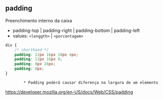 ## padding

Preenchimento interno da caixa

- padding-top  |  padding-right  |  padding-bottom  |  padding-left
- values: `<lenggth>`  |  `<porcentagem>`
```css
div {
    /* shorthand */
    padding: 12px 16px 10px 4px;
    padding: 12px 16px 0;
    padding: 8px 16px;
    padding: 8px;
}
```
            * Padding poderá causar diferença na largura de um elemento












https://developer.mozilla.org/en-US/docs/Web/CSS/padding